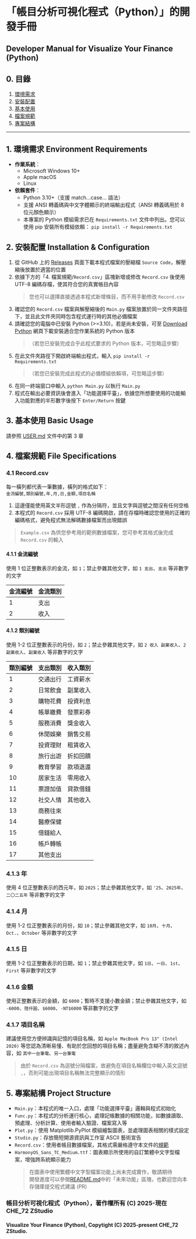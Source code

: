 # 「帳目分析可視化程式（Python）」的開發手冊
## Developer Manual for Visualize Your Finance (Python)

## 0. 目錄

1. [環境需求](#1-環境需求-environment-requirements)
2. [安裝配置](#2-安裝配置-installation--configuration)
3. [基本使用](#3-基本使用-basic-usage)
4. [檔案規範](#4-檔案規範-file-specifications)
5. [專案結構](#5-專案結構-project-structure)

---

## 1. 環境需求 Environment Requirements
- **作業系統**：
    - Microsoft Windows 10+
    - Apple macOS
    - Linux
- **依賴套件**：
    - Python 3.10+（支援 match...case... 語法）  
    - 支援 ANSI 轉義碼與中文字體顯示的終端輸出程式（ANSI 轉義碼用於 8 位元顏色顯示）  
    - 本專案的 Python 模組需求已在 `Requirements.txt` 文件中列出。您可以使用 pip 安裝所有模組依賴： `pip install -r Requirements.txt`  

## 2. 安裝配置 Installation & Configuration
1. 從 GitHub 上的 [Releases](https://github.com/CHE-72-ZStudio/Visualize-Your-Finance-Python/releases) 頁面下載本程式檔案的壓縮檔 `Source Code`，解壓縮後放置於適當的位置  
2. 依據下方的「4. 檔案規範/`Record.csv`」區塊新增或修改 `Record.csv` 後使用 UTF-8 編碼存檔，使其符合您的真實帳目內容  
     > 您也可以選擇直接透過本程式新增條目，而不用手動修改 `Record.csv`  
3. 確認您的 `Record.csv` 檔案與解壓縮後的 `Main.py` 檔案放置於同一文件夾路徑下，並且此文件夾同時包含程式運行時的其他必備檔案  
4. 請確認您的電腦中已安裝 Python (>=3.10)，若是尚未安裝，可至 [Download Python](https://www.python.org/downloads/) 網頁下載安裝適合您作業系統的 Python 版本  
    > （若您已安裝完成合乎此程式要求的 Python 版本，可忽略這步驟）  
5. 在此文件夾路徑下開啟終端輸出程式，輸入 `pip install -r Requirements.txt`  
    >（若您已安裝完成此程式的必備模組依賴項，可忽略這步驟）  
6. 在同一終端窗口中輸入 `python Main.py` 以執行 `Main.py`  
7. 程式在輸出必要資訊後會進入「功能選擇平臺」，依據您所想要使用的功能輸入功能對應的半形數字後按下 `Enter/Return` 按鍵  

## 3. 基本使用 Basic Usage
請參照 [USER.md](https://github.com/CHE-72-ZStudio/Visualize-Your-Finance-Python/blob/main/USER.md) 文件中的第 3 章

## 4. 檔案規範 File Specifications
### 4.1 Record.csv
每一橫列都代表一筆數據，橫列的格式如下：  
`金流編號,類別編號,年,月,日,金額,項目名稱`  
1. 這邊僅能使用英文半形逗號 `,` 作為分隔符，並且文字與逗號之間沒有任何空格    
2. 本程式的 `Record.csv` 採用 UTF-8 編碼開啟，請在存檔時確認您使用的正確的編碼格式，避免程式無法解碼數據檔案而出現錯誤  
> `Example.csv` 為供您參考用的範例數據檔案，您可參考其格式後完成 `Record.csv` 的輸入  

#### 4.1.1 金流編號
使用 1 位正整數表示的金流，如 `1`；禁止參雜其他文字，如 `1 支出`、`支出` 等非數字的文字  

| 金流編號 | 金流類別 |
|------|------|
| 1    | 支出   |
| 2    | 收入   |

#### 4.1.2 類別編號
使用 1-2 位正整數表示的月份，如 `2`；禁止參雜其他文字，如 `2 收入 副業收入`、`2 副業收入`、`副業收入` 等非數字的文字  

| 類別編號 | 支出類別 | 收入類別   |
|------|------|--------|
| 1    | 交通出行 | 工資薪水   |
| 2    | 日常飲食 | 副業收入   |
| 3    | 購物花費 | 投資利息   |
| 4    | 帳單繳費 | 發票彩券   |
| 5    | 服務消費 | 獎金收入   |
| 6    | 休閒娛樂 | 銷售交易   |
| 7    | 投資理財 | 租賃收入   |
| 8    | 旅行出遊 | 折扣回饋   |
| 9    | 教育學習 | 款項退還   |
| 10   | 居家生活 | 零用收入   |
| 11   | 票證加值 | 貸款借錢   |
| 12   | 社交人情 | 其他收入   |
| 13   | 商務往來 |
| 14   | 醫療保健 |
| 15   | 借錢給人 |
| 16   | 帳戶轉帳 |
| 17   | 其他支出 |

### 4.1.3 年
使用 4 位正整數表示的西元年，如 `2025`；禁止參雜其他文字，如 `'25`、`2025年`、`二〇二五年` 等非數字的文字  

### 4.1.4 月
使用 1-2 位正整數表示的月份，如 `10`；禁止參雜其他文字，如 `10月`、`十月`、`Oct.`、`October` 等非數字的文字  

### 4.1.5 日
使用 1-2 位正整數表示的日期，如 `1`；禁止參雜其他文字，如 `1日`、`一日`、`1st`、`First` 等非數字的文字  

### 4.1.6 金額
使用正整數表示的金額，如 `6000`；暫時不支援小數金額；禁止參雜其他文字，如 `-6000`、`陸仟圓`、`$6000`、`-NT$6000` 等非數字的文字  

### 4.1.7 項目名稱
建議使用您方便辨識與記憶的項目名稱，如 `Apple MacBook Pro 13" (Intel 2020)` 等您認為清晰易懂、有助於您回想的項目名稱；盡量避免含糊不清的敘述內容，如 `其中一台筆電`、`另一台筆電` 
> 由於 `Record.csv` 為逗號分隔檔案，故避免在項目名稱欄位中輸入英文逗號 `,`，否則可能出現項目名稱無法完整顯示的情形  


## 5. 專案結構 Project Structure
- `Main.py`：本程式的唯一入口，處理「功能選擇平臺」邏輯與程式初始化
- `Func.py`：本程式的分析運行核心，處理記帳數據的相關功能，如數據讀取、預處理、分析計算、使用者輸入驗證、檔案寫入等
- `Plot.py`：使用 Matplotlib.PyPlot 模組繪製圖表，並處理圖表相關的樣式設定
- `Studio.py`：存放簡短開源資訊與工作室 ASCII 藝術宣告
- `Record.csv`：使用者帳目數據檔案，其格式需嚴格遵守本文件的[規範](#41-recordcsv)
- `HarmonyOS_Sans_TC_Medium.ttf`：圖表顯示所使用的自訂繁體中文字型檔案，增強跨系統顯示能力
    > 在圖表中使用繁體中文字型檔案功能上尚未完成實作，敬請期待  
    > 開發進度可以參閱[README.md](https://github.com/CHE-72-ZStudio/Visualize-Your-Finance-Python/blob/main/README.md)中的「未來功能」區塊，也歡迎您向本存儲庫提交程式建議 (PR)  


### 帳目分析可視化程式（Python），著作權所有 (C) 2025-現在 CHE_72 ZStudio
#### Visualize Your Finance (Python), Copytight (C) 2025-present CHE_72 ZStudio.